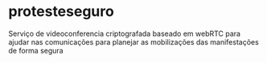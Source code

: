 protesteseguro
==============

Serviço de videoconferencia criptografada baseado em webRTC para ajudar nas comunicações para planejar as mobilizações das manifestações de forma segura
